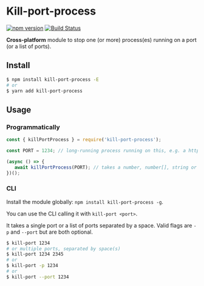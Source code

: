 # Kill-port-process

[![npm version](https://badge.fury.io/js/kill-port-process.svg)](https://badge.fury.io/js/kill-port-process)
[![Build Status](https://travis-ci.com/hilleer/kill-port-process.svg?branch=master)](https://travis-ci.com/hilleer/kill-port-process)

**Cross-platform** module to stop one (or more) process(es) running on a port (or a list of ports).

## Install

```bash
$ npm install kill-port-process -E
# or
$ yarn add kill-port-process
```

## Usage

### Programmatically

```javascript
const { killPortProcess } = require('kill-port-process');

const PORT = 1234; // long-running process running on this, e.g. a http-server.

(async () => {
   await killPortProcess(PORT); // takes a number, number[], string or string[]
})();
```

### CLI

Install the module globally: `npm install kill-port-process -g`.

You can use the CLI calling it with `kill-port <port>`.

It takes a single port or a list of ports separated by a space. Valid flags are `-p` and `--port` but are both optional.

```bash
$ kill-port 1234
# or multiple ports, separated by space(s)
$ kill-port 1234 2345
# or
$ kill-port -p 1234
# or
$ kill-port --port 1234
```

